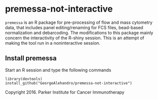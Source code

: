 # premessa-not-interactive

`premessa` is an R package for pre-processing of flow and mass cytometry data, that includes panel editing/renaming for FCS files, bead-based normalization and debarcoding.
The modifications to this package mainly concern the interactivity of the R-shiny session. This is an attempt of making the tool run in a noninteractive session.


## Install premessa

Start an R session and type the following commands

```
library(devtools)
install_github("GeorgeAlehandro/premessa-not-interactive")
```

Copyright 2016. Parker Institute for Cancer Immunotherapy
